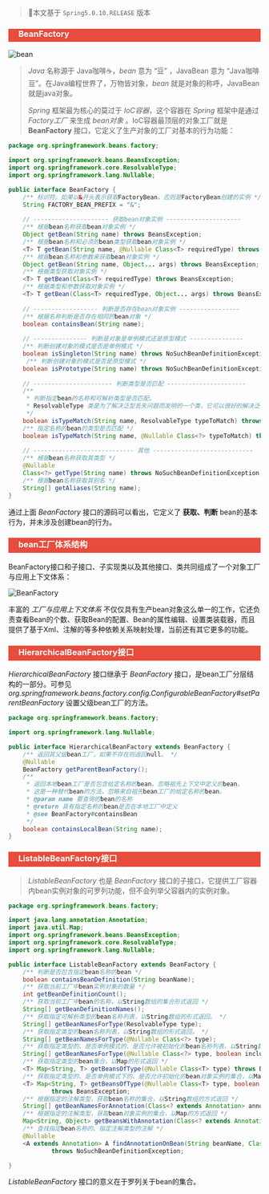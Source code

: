 > :dizzy:本文基于 `Spring5.0.10.RELEASE` 版本

<h3 style="padding-bottom:6px; padding-left:20px; color:#ffffff; background-color:#E74C3C;">BeanFactory</h3>

![bean](https://images.unsplash.com/photo-1538391382455-5a95e0b549de?ixlib=rb-0.3.5&ixid=eyJhcHBfaWQiOjEyMDd9&s=cc89611e38144bf02dcdb52f637d97cf&auto=format&fit=crop&w=500&q=60)



> *Java* 名称源于 Java咖啡:coffee:，*bean* 意为 “豆” ，JavaBean 意为 “Java咖啡豆”。在Java编程世界了，万物皆对象，*bean* 就是对象的称呼，JavaBean就是java对象。
>
> *Spring* 框架最为核心的莫过于 *IoC容器*，这个容器在 *Spring* 框架中是通过 *Factory工厂* 来生成 *bean对象* 。IoC容器最顶层的对象工厂就是 **BeanFactory** 接口，它定义了生产对象的工厂对基本的行为功能：

```java
package org.springframework.beans.factory;

import org.springframework.beans.BeansException;
import org.springframework.core.ResolvableType;
import org.springframework.lang.Nullable;

public interface BeanFactory {
	/** 标识符。如果以&开头表示获取FactoryBean，否则是FactoryBean创建的实例 */
	String FACTORY_BEAN_PREFIX = "&";
    
    // --------------------- 获取bean对象实例 ---------------------
	/** 根据bean名称获取bean对象实例 */
	Object getBean(String name) throws BeansException;
	/** 根据bean名称和必须的bean类型获取bean对象实例 */
	<T> T getBean(String name, @Nullable Class<T> requiredType) throws BeansException;
	/** 根据bean名称和参数来获取bean对象实例 */
	Object getBean(String name, Object... args) throws BeansException;
	/** 根据类型获取对象实例 */
	<T> T getBean(Class<T> requiredType) throws BeansException;
	/** 根据类型和参数获取对象实例 */
	<T> T getBean(Class<T> requiredType, Object... args) throws BeansException;
    
    // ------------------ 判断是否存在bean对象实例 -----------------
	/** 根据名称判断是否存在相同的bean对象 */
	boolean containsBean(String name);
    
    // --------------- 判断是对象是单例模式还是原型模式 ---------------
    /** 判断创建对象的模式是否是单例模式 */
	boolean isSingleton(String name) throws NoSuchBeanDefinitionException;
	 /** 判断创建对象的模式是否是原型模式 */
	boolean isPrototype(String name) throws NoSuchBeanDefinitionException;
    
    // ---------------------- 判断类型是否匹配 ----------------------
	/**
	 * 判断指定bean的名称和可解析类型是否匹配。
	 * ResolvableType 类是为了解决泛型丢失问题而发明的一个类，它可以很好的解决泛化参数问题。
	 */
	boolean isTypeMatch(String name, ResolvableType typeToMatch) throws NoSuchBeanDefinitionException;
	/** 指定名称的bean的类型是否匹配 */
	boolean isTypeMatch(String name, @Nullable Class<?> typeToMatch) throws NoSuchBeanDefinitionException;
    
    // ---------------------------- 其他 ----------------------------
	/** 根据bean名称获取其类型 */
	@Nullable
	Class<?> getType(String name) throws NoSuchBeanDefinitionException;
	/** 根据bean名称获取其别名 */
	String[] getAliases(String name);
}

```

通过上面 *BeanFactory* 接口的源码可以看出，它定义了 **获取、判断** bean的基本行为，并未涉及创建bean的行为。



<h3 style="padding-bottom:6px; padding-left:20px; color:#ffffff; background-color:#E74C3C;">bean工厂体系结构</h3>

BeanFactory接口和子接口、子实现类以及其他接口、类共同组成了一个对象工厂与应用上下文体系：

![BeanFactory]()

丰富的 *工厂与应用上下文体系* 不仅仅具有生产bean对象这么单一的工作，它还负责查看Bean的个数、获取Bean的配置、Bean的属性编辑、设置类装载器，而且提供了基于Xml、注解的等多种依赖关系映射处理，当前还有其它更多的功能。



<h3 style="padding-bottom:6px; padding-left:20px; color:#ffffff; background-color:#E74C3C;">HierarchicalBeanFactory接口</h3>

*HierarchicalBeanFactory* 接口继承于 *BeanFactory* 接口，是bean工厂分层结构的一部分。可参见*org.springframework.beans.factory.config.ConfigurableBeanFactory#setParentBeanFactory* 设置父级bean工厂的方法。

```java
package org.springframework.beans.factory;

import org.springframework.lang.Nullable;

public interface HierarchicalBeanFactory extends BeanFactory {
	/** 返回其父级bean工厂，如果不存在则返回null。 */
	@Nullable
	BeanFactory getParentBeanFactory();
	/**
     * 返回本地bean工厂是否包含给定名称的bean，忽略祖先上下文中定义的bean。
     * 这是一种替代bean的方法，忽略来自祖先bean工厂的给定名称的bean。
	 * @param name 要查询的bean的名称
	 * @return 具有指定名称的bean是否在本地工厂中定义
	 * @see BeanFactory#containsBean
	 */
	boolean containsLocalBean(String name);
}
```



<h3 style="padding-bottom:6px; padding-left:20px; color:#ffffff; background-color:#E74C3C;">ListableBeanFactory接口</h3>

> *ListableBeanFactory* 也是 *BeanFactory* 接口的子接口，它提供工厂容器内bean实例对象的可罗列功能，但不会列举父容器内的实例对象。

```java
package org.springframework.beans.factory;

import java.lang.annotation.Annotation;
import java.util.Map;
import org.springframework.beans.BeansException;
import org.springframework.core.ResolvableType;
import org.springframework.lang.Nullable;

public interface ListableBeanFactory extends BeanFactory {
	/** 判断是否包含指定bean名称的bean */
	boolean containsBeanDefinition(String beanName);
	/** 获取当前工厂中bean实例对象的数量 */
	int getBeanDefinitionCount();
	/** 获取当前工厂中bean的名称，以String数组的集合形式返回 */
	String[] getBeanDefinitionNames();
	/** 获取指定可解析类型的bean名称列表，以String数组的形式返回。 */
	String[] getBeanNamesForType(ResolvableType type);
	/** 获取指定类型的bean名称列表，以String数组的形式返回。 */
	String[] getBeanNamesForType(@Nullable Class<?> type);
	/** 获取指定类型的、是否单例模式的、是否允许被初始化的bean名称列表，以String数组的形式返回。 */
	String[] getBeanNamesForType(@Nullable Class<?> type, boolean includeNonSingletons, boolean allowEagerInit);
	/** 获取指定类型的bean集合，以Map的形式返回 */
	<T> Map<String, T> getBeansOfType(@Nullable Class<T> type) throws BeansException;
	/** 获取指定类型的、是否单例模式下的、是否允许初始化的bean对象实例的集合，以Map的方式返回 */
	<T> Map<String, T> getBeansOfType(@Nullable Class<T> type, boolean includeNonSingletons, boolean allowEagerInit)
			throws BeansException;
	/** 根据指定的注解类型，获取bean名称的集合，以String数组的方式返回 */
	String[] getBeanNamesForAnnotation(Class<? extends Annotation> annotationType);
	/** 根据指定的注解类型，获取bean对象实例的集合，以Map的方式返回 */
	Map<String, Object> getBeansWithAnnotation(Class<? extends Annotation> annotationType) throws BeansException;
	/** 查找指定bean名称的、指定注解类型的注解 */
	@Nullable
	<A extends Annotation> A findAnnotationOnBean(String beanName, Class<A> annotationType)
			throws NoSuchBeanDefinitionException;

}
```

*ListableBeanFactory* 接口的意义在于罗列关于bean的集合。